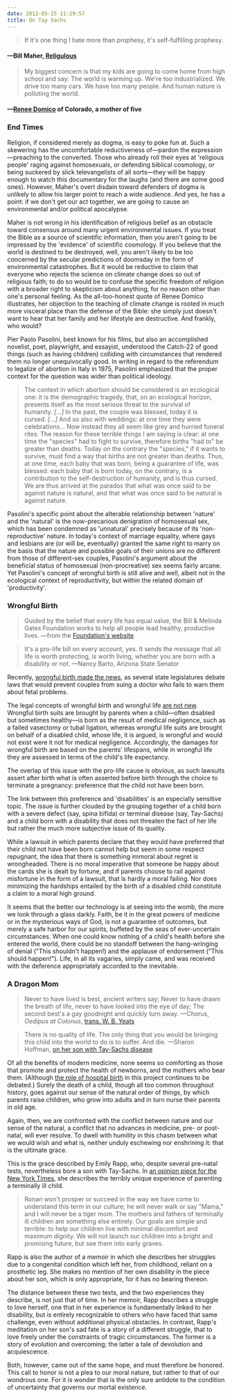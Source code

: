 ```yaml
---
date: 2012-05-25 11:29:57
title: On Tay Sachs
---
```


> If it's one thing I hate more than prophesy, it's self-fulfilling prophesy. 
#### —Bill Maher, [Religulous](http://www.imdb.com/title/tt0815241/)

> My biggest concern is that my kids are going to come home from high school and say: The world is warming up. We're too industrialized. We drive too many cars. We have too many people. And human nature is polluting the world. 
#### —[Renee Domico](http://www.pbs.org/newshour/bb/climate-change/jan-june12/teachclimate_05-02.html) of Colorado, a mother of five

### End Times
Religion, if considered merely as dogma, is easy to poke fun at. Such a skewering has the uncomfortable reductiveness of—pardon the expression—preaching to the converted. Those who already roll their eyes at 'religious people' raging against homosexuals, or defending biblical cosmology, or being suckered by slick televangelists of all sorts—they will be happy enough to watch this documentary for the laughs (and there are some good ones). However, Maher's overt disdain <!--more-->toward defenders of dogma is unlikely to allow his larger point to reach a wide audience. And yes, he has a point: if we don't get our act together, we are going to cause an environmental and/or political apocalypse.

Maher is not wrong in his identification of religious belief as an obstacle toward consensus around many urgent environmental issues. If you treat the Bible as a source of scientific information, then you aren't going to be impressed by the 'evidence' of scientific cosmology. If you believe that the world is destined to be destroyed, well, you aren't likely to be too concerned by the secular predictions of doomsday in the form of environmental catastrophes. But it would be reductive to claim that everyone who rejects the science on climate change does so out of religious faith; to do so would be to confuse the specific freedom of religion with a broader right to skepticism about anything, for no reason other than one's personal feeling. As the all-too-honest quote of Renee Domico illustrates, her objection to the teaching of climate change is rooted in much more visceral place than the defense of the Bible: she simply just doesn't want to hear that her family and her lifestyle are destructive. And frankly, who would?

Pier Paolo Pasolini, best known for his films, but also an accomplished novelist, poet, playwright, and essayist, understood the Catch-22 of good things (such as having children) colliding with circumstances that rendered them no longer unequivocally good. In writing in regard to the referendum to legalize of abortion in Italy in 1975, Pasolini emphasized that the proper context for the question was wider than political ideology.

> The context in which abortion should be considered is an ecological one: it is the demographic tragedy, that, on an ecological horizon, presents itself as the most serious threat to the survival of humanity. <em>[...]</em> In the past, the couple was blessed, today it is cursed. <em>[...]</em> And so also with weddings: at one time they were celebrations... Now instead they all seem like grey and hurried funeral rites. The reason for these terrible things I am saying is clear: at one time the "species" had to fight to survive, therefore births "had to" be greater than deaths. Today on the contrary the "species," if it wants to survive, must find a way that births are not greater than deaths. Thus, at one time, each baby that was born, being a guarantee of life, was blessed: each baby that is born today, on the contrary, is a contribution to the self-destruction of humanity, and is thus cursed. We are thus arrived at the paradox that what was once said to be against nature is natural, and that what was once said to be natural is against nature.

Pasolini's specific point about the alterable relationship between 'nature' and the 'natural' is the now-precarious denigration of homosexual sex, which has been condemned as 'unnatural' precisely because of its 'non-reproductive' nature. In today's context of marriage equality, where gays and lesbians are (or will be, eventually) granted the same right to marry on the basis that the nature and possible goals of their unions are no different from those of different-sex couples, Pasolini's argument about the beneficial status of homosexual (non-procreative) sex seems fairly arcane. Yet Pasolini's concept of wrongful birth is still alive and well, albeit not in the ecological context of reproductivity, but within the related domain of 'productivity'.

### Wrongful Birth
> Guided by the belief that every life has equal value, the Bill &amp; Melinda Gates Foundation works to help all people lead healthy, productive lives. —from the [Foundation's website](http://www.gatesfoundation.org/about/pages/foundation-fact-sheet.aspx)

> It's a pro-life bill on every account, yes. It sends the message that all life is worth protecting, is worth living, whether you are born with a disability or not. —Nancy Barto, Arizona State Senator

Recently, [wrongful birth made the news](http://www.npr.org/blogs/health/2012/05/15/152687638/should-parents-be-able-to-sue-for-wrongful-birth), as several state legislatures debate laws that would prevent couples from suing a doctor who fails to warn them about fetal problems.

The legal concepts of wrongful birth and wrongful life [are not new](http://www.nytimes.com/1982/04/12/style/courts-weigh-value-of-unwanted-lives.html). Wrongful birth suits are brought by parents when a child—often disabled but sometimes healthy—is born as the result of medical negligence, such as a failed vasectomy or tubal ligation, whereas wrongful life suits are brought on behalf of a disabled child, whose life, it is argued, is wrongful and would not exist were it not for medical negligence. Accordingly, the damages for wrongful birth are based on the parents' lifespans, while in wrongful life they are assessed in terms of the child's life expectancy.

The overlap of this issue with the pro-life cause is obvious, as such lawsuits assert after birth what is often asserted before birth through the choice to terminate a pregnancy: preference that the child not have been born.

The link between this preference and 'disabilities' is an especially sensitive topic. The issue is further clouded by the grouping together of a child born with a severe defect (say, spina bifida) or terminal disease (say, Tay-Sachs) and a child born with a disability that does not threaten the fact of her life but rather the much more subjective issue of its quality.

While a lawsuit in which parents declare that they would have preferred that their child not have been born cannot help but seem in some respect repugnant, the idea that there is something immoral about regret is wrongheaded. There is no moral imperative that someone be happy about the cards she is dealt by fortune, and if parents choose to rail against misfortune in the form of a lawsuit, that is hardly a moral failing. Nor does minimizing the hardships entailed by the birth of a disabled child constitute a claim to a moral high ground.

It seems that the better our technology is at seeing into the womb, the more we look through a glass darkly. Faith, be it in the great powers of medicine or in the mysterious ways of God, is not a guarantee of outcomes, but merely a safe harbor for our spirits, buffeted by the seas of ever-uncertain circumstances. When one could know nothing of a child's health before she entered the world, there could be no standoff between the hang-wringing of denial ("This shouldn't happen!) and the applause of endorsement ("This should happen!"). Life, in all its vagaries, simply came, and was received with the deference appropriately accorded to the inevitable.

### A Dragon Mom
> Never to have lived is best, ancient writers say;
> Never to have drawn the breath of life,
> never to have looked into the eye of day;
> The second best's a gay goodnight and quickly turn away.
> —Chorus, _Oedipus at Colonus_, [trans. W. B. Yeats](http://www.textetc.com/workshop/wt-sophocles-3.html)

> There is no quality of life. The only thing that you would be bringing this child into the world to do is to suffer. And die. —Sharon Hoffman, [on her son with Tay-Sachs disease](http://www.npr.org/blogs/health/2012/05/15/152687638/should-parents-be-able-to-sue-for-wrongful-birth) 

Of all the benefits of modern medicine, none seems so comforting as those that promote and protect the health of newborns, and the mothers who bear them. (Although [the role of hospital birth](http://www.nytimes.com/2012/05/27/magazine/ina-may-gaskin-and-the-battle-for-at-home-births.html) in this project continues to be debated.) Surely the death of a child, though all too common throughout history, goes against our sense of the natural order of things, by which parents raise children, who grow into adults and in turn nurse their parents in old age.

Again, then, we are confronted with the conflict between nature and our sense of the natural, a conflict that no advances in medicine, pre- or post-natal, will ever resolve. To dwell with humility in this chasm between what we would wish and what is, neither unduly eschewing nor enshrining it: that is the ultimate grace.

This is the grace described by Emily Rapp, who, despite several pre-natal tests, nevertheless bore a son with Tay-Sachs. In [an opinion piece for the New York Times](http://www.nytimes.com/2011/10/16/opinion/sunday/notes-from-a-dragon-mom.html), she describes the terribly unique experience of parenting a terminally ill child.

> Ronan won't prosper or succeed in the way we have come to understand this term in our culture; he will never walk or say "Mama," and I will never be a tiger mom. The mothers and fathers of terminally ill children are something else entirely. Our goals are simple and terrible: to help our children live with minimal discomfort and maximum dignity. We will not launch our children into a bright and promising future, but see them into early graves.

Rapp is also the author of a memoir in which she describes her struggles due to a congenital condition which left her, from childhood, reliant on a prosthetic leg. She makes no mention of her own disability in the piece about her son, which is only appropriate, for it has no bearing thereon.

The distance between these two texts, and the two experiences they describe, is not just that of time. In her memoir, Rapp describes a struggle to love herself, one that in her experience is fundamentally linked to her disability, but is entirely recognizable to others who have faced that same challenge, even without additional physical obstacles. In contrast, Rapp's meditation on her son's sad fate is a story of a different struggle, that to love freely under the constraints of tragic circumstances. The former is a story of evolution and overcoming; the latter a tale of devolution and acquiescence.

Both, however, came out of the same hope, and must therefore be honored. This call to honor is not a plea to our moral nature, but rather to that of our wondrous one. For it is wonder that is the only sure antidote to the condition of uncertainty that governs our mortal existence.
